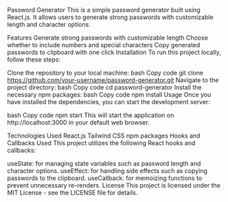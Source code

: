 Password Generator
This is a simple password generator built using React.js. It allows users to generate strong passwords with customizable length and character options.

Features
Generate strong passwords with customizable length
Choose whether to include numbers and special characters
Copy generated passwords to clipboard with one click
Installation
To run this project locally, follow these steps:

Clone the repository to your local machine:
bash
Copy code
git clone https://github.com/your-username/password-generator.git
Navigate to the project directory:
bash
Copy code
cd password-generator
Install the necessary npm packages:
bash
Copy code
npm install
Usage
Once you have installed the dependencies, you can start the development server:

bash
Copy code
npm start
This will start the application on http://localhost:3000 in your default web browser.

Technologies Used
React.js
Tailwind CSS
npm packages
Hooks and Callbacks Used
This project utilizes the following React hooks and callbacks:

useState: for managing state variables such as password length and character options.
useEffect: for handling side effects such as copying passwords to the clipboard.
useCallback: for memoizing functions to prevent unnecessary re-renders.
License
This project is licensed under the MIT License - see the LICENSE file for details.


